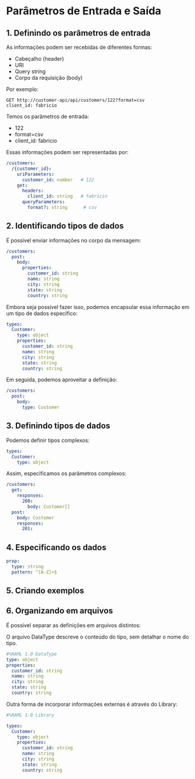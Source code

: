 Parâmetros de Entrada e Saída
===============================

## 1. Definindo os parâmetros de entrada ##

As informações podem ser recebidas de diferentes formas:
- Cabeçalho (header)
- URI
- Query string
- Corpo da requisição (body)

Por exemplo:

    GET http://customer-api/api/customers/122?format=csv
    client_id: fabricio

Temos os parâmetros de entrada:
- 122
- format=csv
- client_id: fabricio

Essas informações podem ser representadas por:

```yaml
/customers:
  /{customer_id}:
    uriParameters:
      customer_id: number   # 122
    get:
      headers:
        client_id: string   # fabricio
      queryParameters:
        format?: string      # csv
```

## 2. Identificando tipos de dados ##

É possível enviar informações no corpo da mensagem:

```yaml
/customers:
  post:
    body:
      properties:
        customer_id: string
        name: string
        city: string
        state: string
        country: string
```

Embora seja possível fazer isso, podemos encapsular essa informação em um
tipo de dados específico:

```yaml
types:
  Customer:
    type: object
    properties:
      customer_id: string
      name: string
      city: string
      state: string
      country: string
```

Em seguida, podemos aproveitar a definição:

```yaml
/customers:
  post:
    body:
      type: Customer
```

## 3. Definindo tipos de dados ##

Podemos definir tipos complexos:

```yaml
types:
  Customer:
    type: object
```

Assim, especificamos os parâmetros complexos:

```yaml
/customers:
  get:
    responses:
      200:
        body: Customer[]
  post:
    body: Customer
    responses:
      201:
```

## 4. Especificando os dados ##

```yaml
prop:
  type: string
  pattern: ^[A-Z]+$
```

## 5. Criando exemplos ##



## 6. Organizando em arquivos ##

É possível separar as definições em arquivos distintos:

O arquivo DataType descreve o conteúdo do tipo, sem detalhar o nome do tipo.

```yaml
#%RAML 1.0 DataType
type: object
properties:
  customer_id: string
  name: string
  city: string
  state: string
  country: string
```

Outra forma de incorporar informações externas é através do Library:

```yaml
#%RAML 1.0 Library

types:
  Customer:
    type: object
    properties:
      customer_id: string
      name: string
      city: string
      state: string
      country: string
```
